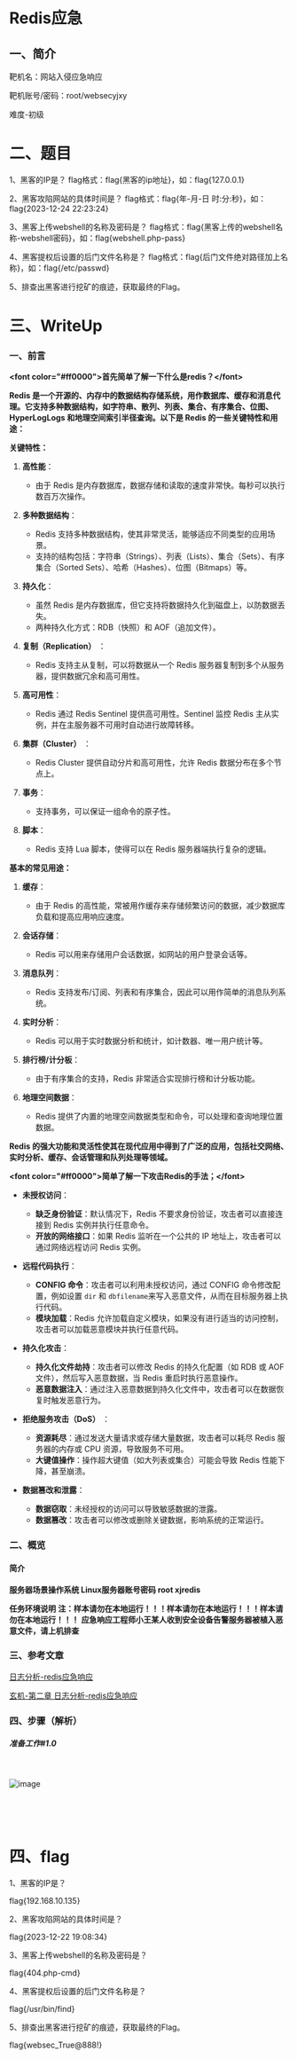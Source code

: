 # Redis应急

## 一、简介

靶机名：网站入侵应急响应

靶机账号/密码：root/websecyjxy

难度-初级

# 二、题目

1、黑客的IP是？ flag格式：flag{黑客的ip地址}，如：flag{127.0.0.1}

2、黑客攻陷网站的具体时间是？ flag格式：flag{年-月-日 时:分:秒}，如：flag{2023-12-24 22:23:24}

3、黑客上传webshell的名称及密码是？ flag格式：flag{黑客上传的webshell名称-webshell密码}，如：flag{webshell.php-pass}

4、黑客提权后设置的后门文件名称是？ flag格式：flag{后门文件绝对路径加上名称}，如：flag{/etc/passwd}

5、排查出黑客进行挖矿的痕迹，获取最终的Flag。

# 三、WriteUp

### 一、前言

 **&lt;font color=&quot;#ff0000&quot;&gt;首先简单了解一下什么是redis？&lt;/font&gt;**

**Redis 是一个开源的、内存中的数据结构存储系统，用作数据库、缓存和消息代理。它支持多种数据结构，如字符串、散列、列表、集合、有序集合、位图、HyperLogLogs 和地理空间索引半径查询。以下是 Redis 的一些关键特性和用途：**

**关键特性：**

1. **高性能**：

    * 由于 Redis 是内存数据库，数据存储和读取的速度非常快。每秒可以执行数百万次操作。
2. **多种数据结构**：

    * Redis 支持多种数据结构，使其非常灵活，能够适应不同类型的应用场景。
    * 支持的结构包括：字符串（Strings）、列表（Lists）、集合（Sets）、有序集合（Sorted Sets）、哈希（Hashes）、位图（Bitmaps）等。
3. **持久化**：

    * 虽然 Redis 是内存数据库，但它支持将数据持久化到磁盘上，以防数据丢失。
    * 两种持久化方式：RDB（快照）和 AOF（追加文件）。
4. **复制（Replication）** ：

    * Redis 支持主从复制，可以将数据从一个 Redis 服务器复制到多个从服务器，提供数据冗余和高可用性。
5. **高可用性**：

    * Redis 通过 Redis Sentinel 提供高可用性。Sentinel 监控 Redis 主从实例，并在主服务器不可用时自动进行故障转移。
6. **集群（Cluster）** ：

    * Redis Cluster 提供自动分片和高可用性，允许 Redis 数据分布在多个节点上。
7. **事务**：

    * 支持事务，可以保证一组命令的原子性。
8. **脚本**：

    * Redis 支持 Lua 脚本，使得可以在 Redis 服务器端执行复杂的逻辑。

**基本的常见用途：**

1. **缓存**：

    * 由于 Redis 的高性能，常被用作缓存来存储频繁访问的数据，减少数据库负载和提高应用响应速度。
2. **会话存储**：

    * Redis 可以用来存储用户会话数据，如网站的用户登录会话等。
3. **消息队列**：

    * Redis 支持发布/订阅、列表和有序集合，因此可以用作简单的消息队列系统。
4. **实时分析**：

    * Redis 可以用于实时数据分析和统计，如计数器、唯一用户统计等。
5. **排行榜/计分板**：

    * 由于有序集合的支持，Redis 非常适合实现排行榜和计分板功能。
6. **地理空间数据**：

    * Redis 提供了内置的地理空间数据类型和命令，可以处理和查询地理位置数据。

**Redis 的强大功能和灵活性使其在现代应用中得到了广泛的应用，包括社交网络、实时分析、缓存、会话管理和队列处理等领域。**

 **&lt;font color=&quot;#ff0000&quot;&gt;简单了解一下攻击Redis的手法；&lt;/font&gt;**

* **未授权访问**：

  * **缺乏身份验证**：默认情况下，Redis 不要求身份验证，攻击者可以直接连接到 Redis 实例并执行任意命令。
  * **开放的网络接口**：如果 Redis 监听在一个公共的 IP 地址上，攻击者可以通过网络远程访问 Redis 实例。
* **远程代码执行**：

  * **CONFIG 命令**：攻击者可以利用未授权访问，通过 CONFIG 命令修改配置，例如设置 `dir`​ 和 `dbfilename`​ 来写入恶意文件，从而在目标服务器上执行代码。
  * **模块加载**：Redis 允许加载自定义模块，如果没有进行适当的访问控制，攻击者可以加载恶意模块并执行任意代码。
* **持久化攻击**：

  * **持久化文件劫持**：攻击者可以修改 Redis 的持久化配置（如 RDB 或 AOF 文件），然后写入恶意数据，当 Redis 重启时执行恶意操作。
  * **恶意数据注入**：通过注入恶意数据到持久化文件中，攻击者可以在数据恢复时触发恶意行为。
* **拒绝服务攻击（DoS）** ：

  * **资源耗尽**：通过发送大量请求或存储大量数据，攻击者可以耗尽 Redis 服务器的内存或 CPU 资源，导致服务不可用。
  * **大键值操作**：操作超大键值（如大列表或集合）可能会导致 Redis 性能下降，甚至崩溃。
* **数据篡改和泄露**：

  * **数据窃取**：未经授权的访问可以导致敏感数据的泄露。
  * **数据篡改**：攻击者可以修改或删除关键数据，影响系统的正常运行。

### 二、概览

#### 简介

**服务器场景操作系统 Linux服务器账号密码 root xjredis**

**任务环境说明**    **注：样本请勿在本地运行！！！样本请勿在本地运行！！！样本请勿在本地运行！！！**     **应急响应工程师小王某人收到安全设备告警服务器被植入恶意文件，请上机排查**

### 三、参考文章

[日志分析-redis应急响应](https://www.cnblogs.com/NoCirc1e/p/18164579)

[玄机-第二章 日志分析-redis应急响应](https://blog.csdn.net/JACKBREAK/article/details/139048283)

### 四、步骤（解析）

##### 准备工作#1.0

‍

​![image](assets/image-20240628152917-u7ltlod.png)​

‍

‍

# 四、flag

1、黑客的IP是？

flag{192.168.10.135}

2、黑客攻陷网站的具体时间是？

flag{2023-12-22 19:08:34}

3、黑客上传webshell的名称及密码是？

flag{404.php-cmd}

4、黑客提权后设置的后门文件名称是？

flag{/usr/bin/find}

5、排查出黑客进行挖矿的痕迹，获取最终的Flag。

flag{websec_True@888!}

‍
